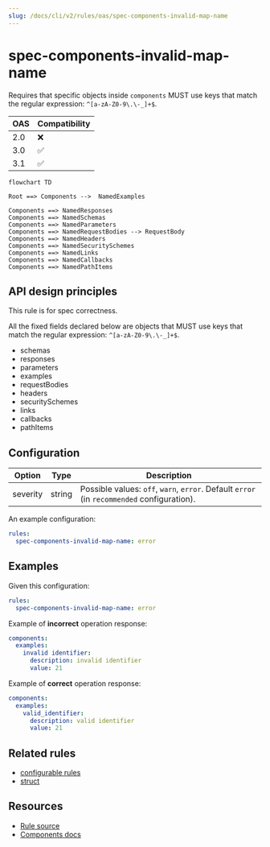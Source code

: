 ```yaml
---
slug: /docs/cli/v2/rules/oas/spec-components-invalid-map-name
---
```


# spec-components-invalid-map-name

Requires that specific objects inside `components` MUST use keys that match the regular expression: `^[a-zA-Z0-9\.\-_]+$`.

| OAS | Compatibility |
| --- | ------------- |
| 2.0 | ❌            |
| 3.0 | ✅            |
| 3.1 | ✅            |

```mermaid
flowchart TD

Root ==> Components -->  NamedExamples

Components ==> NamedResponses
Components ==> NamedSchemas
Components ==> NamedParameters
Components ==> NamedRequestBodies --> RequestBody
Components ==> NamedHeaders
Components ==> NamedSecuritySchemes
Components ==> NamedLinks
Components ==> NamedCallbacks
Components ==> NamedPathItems
```

## API design principles

This rule is for spec correctness.

All the fixed fields declared below are objects that MUST use keys that match the regular expression: `^[a-zA-Z0-9\.\-_]+$`.

- schemas
- responses
- parameters
- examples
- requestBodies
- headers
- securitySchemes
- links
- callbacks
- pathItems

## Configuration

| Option   | Type   | Description                                                                                |
| -------- | ------ | ------------------------------------------------------------------------------------------ |
| severity | string | Possible values: `off`, `warn`, `error`. Default `error` (in `recommended` configuration). |

An example configuration:

```yaml
rules:
  spec-components-invalid-map-name: error
```

## Examples

Given this configuration:

```yaml
rules:
  spec-components-invalid-map-name: error
```

Example of **incorrect** operation response:

```yaml
components:
  examples:
    invalid identifier:
      description: invalid identifier
      value: 21
```

Example of **correct** operation response:

```yaml
components:
  examples:
    valid_identifier:
      description: valid identifier
      value: 21
```

## Related rules

- [configurable rules](../configurable-rules.md)
- [struct](./struct.md)

## Resources

- [Rule source](https://github.com/Redocly/redocly-cli/blob/main/packages/core/src/rules/oas3/spec-components-invalid-map-name.ts)
- [Components docs](https://redocly.com/docs/openapi-visual-reference/components/)
